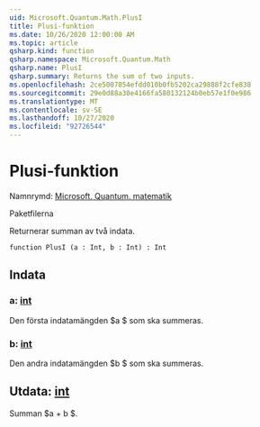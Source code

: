 ```yaml
---
uid: Microsoft.Quantum.Math.PlusI
title: Plusi-funktion
ms.date: 10/26/2020 12:00:00 AM
ms.topic: article
qsharp.kind: function
qsharp.namespace: Microsoft.Quantum.Math
qsharp.name: PlusI
qsharp.summary: Returns the sum of two inputs.
ms.openlocfilehash: 2ce5007854efdd010b0fb5202ca29888f2cfe838
ms.sourcegitcommit: 29e0d88a30e4166fa580132124b0eb57e1f0e986
ms.translationtype: MT
ms.contentlocale: sv-SE
ms.lasthandoff: 10/27/2020
ms.locfileid: "92726544"
---
```

# <a name="plusi-function"></a>Plusi-funktion

Namnrymd: [Microsoft. Quantum. matematik](xref:Microsoft.Quantum.Math)

Paketfilerna [](https://nuget.org/packages/)


Returnerar summan av två indata.

```qsharp
function PlusI (a : Int, b : Int) : Int
```


## <a name="input"></a>Indata

### <a name="a--int"></a>a: [int](xref:microsoft.quantum.lang-ref.int)

Den första indatamängden $a $ som ska summeras.


### <a name="b--int"></a>b: [int](xref:microsoft.quantum.lang-ref.int)

Den andra indatamängden $b $ som ska summeras.



## <a name="output--int"></a>Utdata: [int](xref:microsoft.quantum.lang-ref.int)

Summan $a + b $.